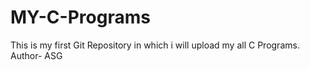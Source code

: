 # MY-C-Programs
This is my first Git Repository in which i will upload my all C Programs.
Author- ASG
